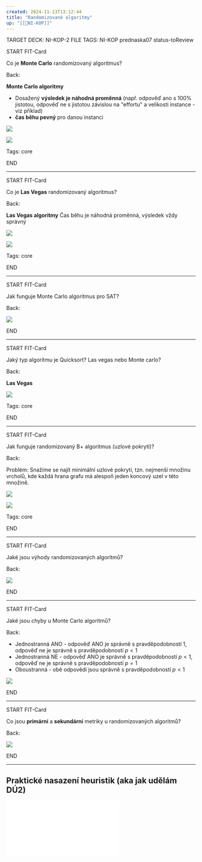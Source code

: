 ```yaml
---
created: 2024-11-13T13:12:44
title: "Randomizované algoritmy"
up: "[[📖NI-KOP]]"
---
```


TARGET DECK: NI-KOP-2
FILE TAGS: NI-KOP prednaska07 status-toReview

START
FIT-Card

Co je **Monte Carlo** randomizovaný algoritmus?

Back:

**Monte Carlo algoritmy**
- Dosažený **výsledek je náhodná proměnná** (např. odpověď ano s 100% jistotou, odpověď ne s jistotou závislou na "effortu" a velikosti instance - viz příklad)
- **čas běhu pevný** pro danou instanci

<!-- ExampleStart -->
![](../../../Assets/Pasted%20image%2020241113142545.png)

![](../../../Assets/Pasted%20image%2020241113142517.png)
<!-- ExampleEnd -->

Tags: core
<!--ID: 1735205749736-->
END

---


START
FIT-Card

Co je **Las Vegas** randomizovaný algoritmus?

Back:

**Las Vegas algoritmy**
Čas běhu je náhodná proměnná, výsledek vždy správný

<!-- ExampleStart -->
![](../../../Assets/Pasted%20image%2020241113142553.png)

![](../../../Assets/Pasted%20image%2020241113142517.png)
<!-- ExampleEnd -->

Tags: core
<!--ID: 1735205749738-->
END

---


START
FIT-Card

Jak funguje Monte Carlo algoritmus pro SAT?

Back:

![](../../../Assets/Pasted%20image%2020241113143046.png)
<!--ID: 1735205749741-->
END

---


START
FIT-Card

Jaký typ algoritmu je Quicksort? Las vegas nebo Monte carlo?

Back:

**Las Vegas**

<!-- DetailInfoStart -->
![](../../../Assets/Pasted%20image%2020241113143556.png)
<!-- DetailInfoEnd -->

Tags: core
<!--ID: 1735205749743-->
END

---


START
FIT-Card

Jak funguje randomizovaný B+ algoritmus (uzlové pokrytí)?

Back:

Problém:
Snažíme se najít minimální uzlové pokrytí, tzn. nejmenší množinu vrcholů, kde každá hrana grafu má alespoň jeden koncový uzel v této množině.

![](../../../Assets/Pasted%20image%2020241113143723.png)

<!-- DetailInfoStart -->
![](../../../Assets/Pasted%20image%2020241113144045.png)
<!-- DetailInfoEnd -->

Tags: core
<!--ID: 1735205749746-->
END

---


START
FIT-Card

Jaké jsou výhody randomizovaných algoritmů?

Back:

![](../../../Assets/Pasted%20image%2020241113144126.png)
<!--ID: 1735205749748-->
END

---


START
FIT-Card

Jaké jsou chyby u Monte Carlo algoritmů?

Back:

- Jednostranná ANO - odpověď ANO je správně s pravděpodobností $1$, odpověď ne je správně s pravděpodobností $p<1$
- Jednostranná NE - odpověď ANO je správně s pravděpodobností $p<1$, odpověď ne je správně s pravděpodobností $p=1$
- Oboustranná - obě odpovědi jsou správně s pravděpodobností $p<1$

<!-- DetailInfoStart -->
![](../../../Assets/Pasted%20image%2020241113144340.png)
<!-- DetailInfoEnd -->
<!--ID: 1735205749751-->
END

---


START
FIT-Card

Co jsou **primární** a **sekundární** metriky u randomizovaných algoritmů? 

Back:

![](../../../Assets/Pasted%20image%2020241113144618.png)
<!--ID: 1735205749753-->
END

---

## Praktické nasazení heuristik (aka jak udělám DÚ2)

![](../../../Assets/KOP07%20Deploy.pdf)

